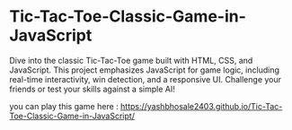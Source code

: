 # Tic-Tac-Toe-Classic-Game-in-JavaScript
Dive into the classic Tic-Tac-Toe game built with HTML, CSS, and JavaScript. This project emphasizes JavaScript for game logic, including real-time interactivity, win detection, and a responsive UI. Challenge your friends or test your skills against a simple AI!


you can play this game here : https://yashbhosale2403.github.io/Tic-Tac-Toe-Classic-Game-in-JavaScript/
